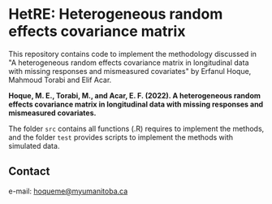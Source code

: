 # HetRE: Heterogeneous random effects covariance matrix

This repository contains code to implement the methodology discussed in "A heterogeneous random effects covariance matrix in longitudinal data with missing responses and mismeasured covariates" by Erfanul Hoque, Mahmoud Torabi and Elif Acar.

**Hoque, M. E., Torabi, M., and Acar, E. F. (2022). A heterogeneous random effects covariance matrix in longitudinal data with missing responses and mismeasured covariates.**

The folder `src` contains all functions (.R) requires to implement the methods, and the folder `test` provides scripts to implement the methods with simulated data.

## Contact

e-mail: hoqueme@myumanitoba.ca

